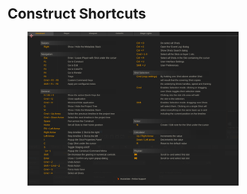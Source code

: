 # Construct Shortcuts

<figure><img src="../../../.gitbook/assets/image (39).png" alt=""><figcaption></figcaption></figure>
